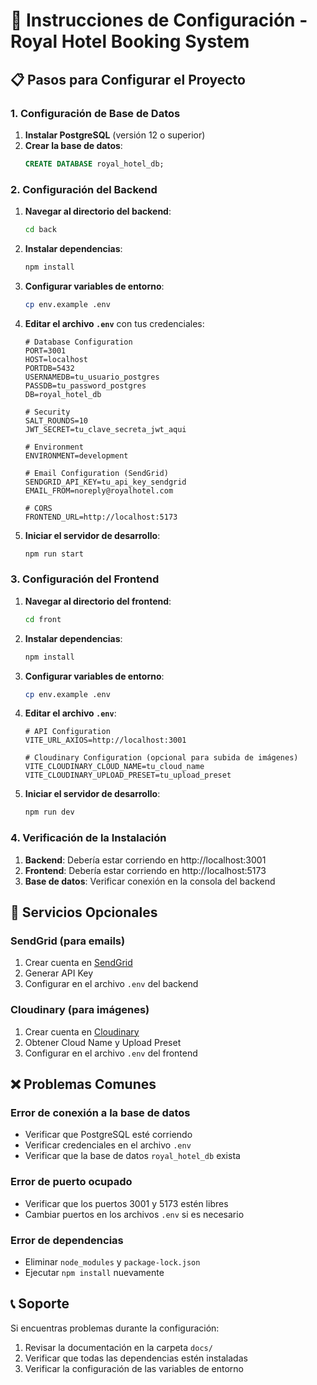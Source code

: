 # 🚀 Instrucciones de Configuración - Royal Hotel Booking System

## 📋 Pasos para Configurar el Proyecto

### 1. Configuración de Base de Datos

1. **Instalar PostgreSQL** (versión 12 o superior)
2. **Crear la base de datos**:
   ```sql
   CREATE DATABASE royal_hotel_db;
   ```

### 2. Configuración del Backend

1. **Navegar al directorio del backend**:

   ```bash
   cd back
   ```

2. **Instalar dependencias**:

   ```bash
   npm install
   ```

3. **Configurar variables de entorno**:

   ```bash
   cp env.example .env
   ```

4. **Editar el archivo `.env`** con tus credenciales:

   ```env
   # Database Configuration
   PORT=3001
   HOST=localhost
   PORTDB=5432
   USERNAMEDB=tu_usuario_postgres
   PASSDB=tu_password_postgres
   DB=royal_hotel_db

   # Security
   SALT_ROUNDS=10
   JWT_SECRET=tu_clave_secreta_jwt_aqui

   # Environment
   ENVIRONMENT=development

   # Email Configuration (SendGrid)
   SENDGRID_API_KEY=tu_api_key_sendgrid
   EMAIL_FROM=noreply@royalhotel.com

   # CORS
   FRONTEND_URL=http://localhost:5173
   ```

5. **Iniciar el servidor de desarrollo**:
   ```bash
   npm run start
   ```

### 3. Configuración del Frontend

1. **Navegar al directorio del frontend**:

   ```bash
   cd front
   ```

2. **Instalar dependencias**:

   ```bash
   npm install
   ```

3. **Configurar variables de entorno**:

   ```bash
   cp env.example .env
   ```

4. **Editar el archivo `.env`**:

   ```env
   # API Configuration
   VITE_URL_AXIOS=http://localhost:3001

   # Cloudinary Configuration (opcional para subida de imágenes)
   VITE_CLOUDINARY_CLOUD_NAME=tu_cloud_name
   VITE_CLOUDINARY_UPLOAD_PRESET=tu_upload_preset
   ```

5. **Iniciar el servidor de desarrollo**:
   ```bash
   npm run dev
   ```

### 4. Verificación de la Instalación

1. **Backend**: Debería estar corriendo en http://localhost:3001
2. **Frontend**: Debería estar corriendo en http://localhost:5173
3. **Base de datos**: Verificar conexión en la consola del backend

## 🔧 Servicios Opcionales

### SendGrid (para emails)

1. Crear cuenta en [SendGrid](https://sendgrid.com/)
2. Generar API Key
3. Configurar en el archivo `.env` del backend

### Cloudinary (para imágenes)

1. Crear cuenta en [Cloudinary](https://cloudinary.com/)
2. Obtener Cloud Name y Upload Preset
3. Configurar en el archivo `.env` del frontend

## ❌ Problemas Comunes

### Error de conexión a la base de datos

- Verificar que PostgreSQL esté corriendo
- Verificar credenciales en el archivo `.env`
- Verificar que la base de datos `royal_hotel_db` exista

### Error de puerto ocupado

- Verificar que los puertos 3001 y 5173 estén libres
- Cambiar puertos en los archivos `.env` si es necesario

### Error de dependencias

- Eliminar `node_modules` y `package-lock.json`
- Ejecutar `npm install` nuevamente

## 📞 Soporte

Si encuentras problemas durante la configuración:

1. Revisar la documentación en la carpeta `docs/`
2. Verificar que todas las dependencias estén instaladas
3. Verificar la configuración de las variables de entorno
